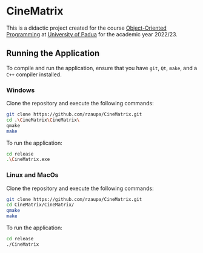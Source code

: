 # CineMatrix

This is a didactic project created for the course [Object-Oriented Programming](https://didattica.unipd.it/off/2021/LT/SC/SC1167/000ZZ/SC02123180/N0) at [University of Padua](https://www.unipd.it/) for the academic year 2022/23.

## Running the Application

To compile and run the application, ensure that you have `git`, `Qt`, `make`, and a `C++` compiler installed.

### Windows

Clone the repository and execute the following commands:

```bash
git clone https://github.com/rzaupa/CineMatrix.git
cd .\CineMatrix\CineMatrix\
qmake
make
```
To run the application:
```bash
cd release
.\CineMatrix.exe
```
### Linux and MacOs

Clone the repository and execute the following commands:
```bash
git clone https://github.com/rzaupa/CineMatrix.git
cd CineMatrix/CineMatrix/
qmake
make
```

To run the application:
```bash
cd release
./CineMatrix
```
